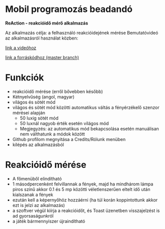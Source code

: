 # Mobil programozás beadandó
  
**ReAction - reakcióidő mérő alkalmazás**

Az alkalmazás célja: a felhasználó reakcióidejének mérése
Bemutatóvideó az alkalmazásról használat közben:

[link a videóhoz](https://www.youtube.com/watch?v=OydSBuQ9D5k)

[link a forráskódhoz (master branch)](https://github.com/tamasregenye/mobilprog_beadando/tree/master)

  
# Funkciók
- reakcióidő mérése (erről bővebben később)
- Kétnyelvűség (angol, magyar)
- világos és sötét mód
- világos és sötét mód közötti automatikus váltás a fényérzékelő szenzor mérései alapján
    - 50 luxig sötét mód
    - 50 luxnál nagyob érték esetén világos mód
    - Megjegyzés: az automatikus mód bekapcsolása esetén manuálisan nem válthatunk a módok között
- Github profilom megnyitása a Credits/Rólunk menüben
- kilépés az alkalmazásból

# Reakcióidő mérése
- A főmenüből elindítható
- 1 másodpercenként felvillannak a fények, majd ha mindhárom lámpa piros színű akkor 0.1 és 5 mp közötti véletlenszerűen eltelt idő után kialszanak a fények
- ezután kell a képernyőhöz hozzáérni (ha túl korán koppintottunk akkor ezt is jelzi az alkalmazás)
- a szoftver végül kiírja a reakcióidőt, és Toast üzenetben visszajelzést is ad gyorsaságunkról
- a játék bármennyiszer újraindítható
